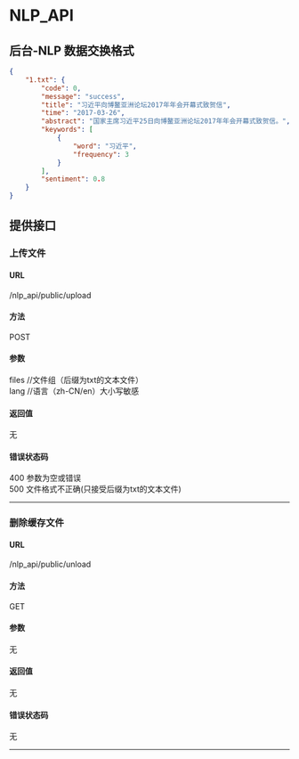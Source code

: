 NLP_API
===============

## 后台-NLP 数据交换格式
```json
{
    "1.txt": {
        "code": 0,
        "message": "success",
        "title": "习近平向博鳌亚洲论坛2017年年会开幕式致贺信",
        "time": "2017-03-26",
        "abstract": "国家主席习近平25日向博鳌亚洲论坛2017年年会开幕式致贺信。",
        "keywords": [
            {
                "word": "习近平",
                "frequency": 3
            }
        ],
        "sentiment": 0.8
    }
}
```

## 提供接口

### 上传文件

#### URL
/nlp_api/public/upload

#### 方法
POST

#### 参数
files   //文件组（后缀为txt的文本文件）  
lang    //语言（zh-CN/en）大小写敏感

#### 返回值
无

#### 错误状态码
400 参数为空或错误  
500 文件格式不正确(只接受后缀为txt的文本文件)

***

### 删除缓存文件

#### URL
/nlp_api/public/unload

#### 方法
GET

#### 参数
无

#### 返回值
无

#### 错误状态码
无

***
